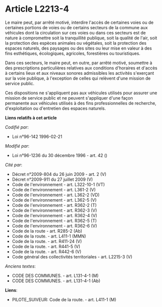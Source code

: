 # Article L2213-4

Le maire peut, par arrêté motivé, interdire l'accès de certaines voies ou de certaines portions de voies ou de certains
secteurs de la commune aux véhicules dont la circulation sur ces voies ou dans ces secteurs est de nature à compromettre soit
la tranquillité publique, soit la qualité de l'air, soit la protection des espèces animales ou végétales, soit la protection
des espaces naturels, des paysages ou des sites ou leur mise en valeur à des fins esthétiques, écologiques, agricoles,
forestières ou touristiques.

Dans ces secteurs, le maire peut, en outre, par arrêté motivé, soumettre à des prescriptions particulières relatives aux
conditions d'horaires et d'accès à certains lieux et aux niveaux sonores admissibles les activités s'exerçant sur la voie
publique, à l'exception de celles qui relèvent d'une mission de service public.

Ces dispositions ne s'appliquent pas aux véhicules utilisés pour assurer une mission de service public et ne peuvent
s'appliquer d'une façon permanente aux véhicules utilisés à des fins professionnelles de recherche, d'exploitation ou
d'entretien des espaces naturels.

**Liens relatifs à cet article**

_Codifié par_:

  - Loi n°96-142 1996-02-21

_Modifié par_:

  - Loi n°96-1236 du 30 décembre 1996 - art. 42 ()

_Cité par_:

  - Décret n°2009-804 du 26 juin 2009 - art. 2 (V)
  - Décret n°2009-911 du 27 juillet 2009 (V)
  - Code de l'environnement - art. L322-10-1 (VT)
  - Code de l'environnement - art. L361-2 (V)
  - Code de l'environnement - art. L362-2 (VD)
  - Code de l'environnement - art. L362-5 (V)
  - Code de l'environnement - art. R362-2 (T)
  - Code de l'environnement - art. R362-3 (V)
  - Code de l'environnement - art. R362-4 (V)
  - Code de l'environnement - art. R362-5 (T)
  - Code de l'environnement - art. R362-6 (V)
  - Code de la route - art. R285-2 (Ab)
  - Code de la route. - art. L411-1 (MMN)
  - Code de la route. - art. R411-24 (V)
  - Code de la route. - art. R441-5 (V)
  - Code de la route. - art. R442-6 (V)
  - Code général des collectivités territoriales - art. L2215-3 (V)

_Anciens textes_:

  - CODE DES COMMUNES. - art. L131-4-1 (M)
  - CODE DES COMMUNES. - art. L131-4-1 (Ab)

**Liens**:

  - PILOTE_SUIVEUR: Code de la route. - art. L411-1 (M)
